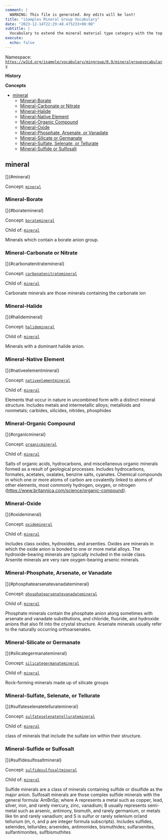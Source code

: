 ```yaml
---
comment: | 
  WARNING: This file is generated. Any edits will be lost!
title: "iSamples Mineral Group Vocabulary"
date: "2023-12-14T22:29:48.475233+00:00"
subtitle: |
  Vocabulary to extend the mineral material type category with the top level mineral group categories. Uses the Nickel–Strunz mineral classes, which divide minerals into ten classes according to chemical composition and crystal structure. Nickel-Strunz group 10 is not included because that material would be mat:organiccompounds. Version 10 of the classification is modified from v 9 (Strunz and Nickel,2002) by Jim Ferraiolo and others, and now extended and maintained by mindat.org. Some scope notes from linked.data.gov.au.
execute:
  echo: false
---
```


Namespace: 
[`https://w3id.org/isample/vocabulary/mingroup/0.9/mineralgroupvocabulary`](https://w3id.org/isample/vocabulary/mingroup/0.9/mineralgroupvocabulary)

**History**


**Concepts**

- [mineral](#mineral)
    - [Mineral-Borate](#boratemineral)
    - [Mineral-Carbonate or Nitrate](#carbonatenitratemineral)
    - [Mineral-Halide](#halidemineral)
    - [Mineral-Native Element](#nativeelementmineral)
    - [Mineral-Organic Compound](#organicmineral)
    - [Mineral-Oxide](#oxidemineral)
    - [Mineral-Phosphate, Arsenate, or Vanadate](#phosphatearsenatevanadatemineral)
    - [Mineral-Silicate or Germanate](#silicategermanatemineral)
    - [Mineral-Sulfate, Selenate, or Tellurate](#sulfateselenatetelluratemineral)
    - [Mineral-Sulfide or Sulfosalt](#sulfidesulfosaltmineral)

##  mineral

[]{#mineral}

Concept: [`mineral`](https://w3id.org/isample/vocabulary/material/1.0/mineral)


###  Mineral-Borate

[]{#boratemineral}

Concept: [`boratemineral`](https://w3id.org/isample/vocabulary/mingroup/0.9/boratemineral)

Child of:
 [`mineral`](#mineral)

Minerals which contain a borate anion group.

###  Mineral-Carbonate or Nitrate

[]{#carbonatenitratemineral}

Concept: [`carbonatenitratemineral`](https://w3id.org/isample/vocabulary/mingroup/0.9/carbonatenitratemineral)

Child of:
 [`mineral`](#mineral)

Carbonate minerals are those minerals containing the carbonate ion

###  Mineral-Halide

[]{#halidemineral}

Concept: [`halidemineral`](https://w3id.org/isample/vocabulary/mingroup/0.9/halidemineral)

Child of:
 [`mineral`](#mineral)

Minerals with a dominant halide anion.

###  Mineral-Native Element

[]{#nativeelementmineral}

Concept: [`nativeelementmineral`](https://w3id.org/isample/vocabulary/mingroup/0.9/nativeelementmineral)

Child of:
 [`mineral`](#mineral)

Elements that occur in nature in uncombined form with a distinct
mineral structure. Includes metals and intermetallic alloys;
metalloids and nonmetals; carbides, silicides, nitrides, phosphides

###  Mineral-Organic Compound

[]{#organicmineral}

Concept: [`organicmineral`](https://w3id.org/isample/vocabulary/mingroup/0.9/organicmineral)

Child of:
 [`mineral`](#mineral)

Salts of organic acids, hydrocarbons, and miscellaneous organic
minerals formed as a result of geological processes. Includes
hydrocarbons, formates, acetates, oxalates, benzine salts, cyanates.
Chemical compounds in which one or more atoms of carbon are covalently
linked to atoms of other elements, most commonly hydrogen, oxygen, or
nitrogen (https://www.britannica.com/science/organic-compound).

###  Mineral-Oxide

[]{#oxidemineral}

Concept: [`oxidemineral`](https://w3id.org/isample/vocabulary/mingroup/0.9/oxidemineral)

Child of:
 [`mineral`](#mineral)

Includes class oxides, hydroxides, and arsenties. Oxides are minerals
in which the oxide anion is bonded to one or more metal alloys. The
hydroxide-bearing minerals are typically included in the oxide class.
Arsenite minerals are very rare oxygen-bearing arsenic minerals.

###  Mineral-Phosphate, Arsenate, or Vanadate

[]{#phosphatearsenatevanadatemineral}

Concept: [`phosphatearsenatevanadatemineral`](https://w3id.org/isample/vocabulary/mingroup/0.9/phosphatearsenatevanadatemineral)

Child of:
 [`mineral`](#mineral)

Phosphate minerals contain the phosphate anion along sometimes with
arsenate and vanadate substitutions, and chloride, fluoride, and
hydroxide anions that also fit into the crystal structure. Arsenate
minerals usually refer to the naturally occurring orthoarsenates.

###  Mineral-Silicate or Germanate

[]{#silicategermanatemineral}

Concept: [`silicategermanatemineral`](https://w3id.org/isample/vocabulary/mingroup/0.9/silicategermanatemineral)

Child of:
 [`mineral`](#mineral)

Rock-forming minerals made up of silicate groups

###  Mineral-Sulfate, Selenate, or Tellurate

[]{#sulfateselenatetelluratemineral}

Concept: [`sulfateselenatetelluratemineral`](https://w3id.org/isample/vocabulary/mingroup/0.9/sulfateselenatetelluratemineral)

Child of:
 [`mineral`](#mineral)

class of minerals that include the sulfate ion within their structure.

###  Mineral-Sulfide or Sulfosalt

[]{#sulfidesulfosaltmineral}

Concept: [`sulfidesulfosaltmineral`](https://w3id.org/isample/vocabulary/mingroup/0.9/sulfidesulfosaltmineral)

Child of:
 [`mineral`](#mineral)

Sulfide minerals are a class of minerals containing sulfide or
disulfide as the major anion. Sulfosalt minerals are those complex
sulfide minerals with the general formula: AmBnSp; where A represents
a metal such as copper, lead, silver, iron, and rarely mercury, zinc,
vanadium; B usually represents semi-metal such as arsenic, antimony,
bismuth, and rarely germanium, or metals like tin and rarely vanadium;
and S is sulfur or rarely selenium or/and tellurium (m, n, and p are
integer formula subscripts). Includes sulfides, selenides, tellurides;
arsenides, antimonides, bismuthides; sulfarsenites, sulfantimonites,
sulfbismuthites


